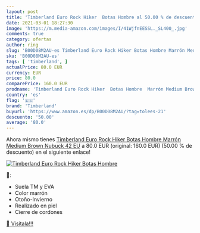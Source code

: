 ```yaml
---
layout: post
title: 'Timberland Euro Rock Hiker  Botas Hombre al 50.00 % de descuento'
date: 2021-03-01 18:27:30
image: 'https://m.media-amazon.com/images/I/41WjfnEESSL._SL400_.jpg'
comments: true
category: ofertas
author: ring
slug: 'B00D08M2AU-es Timberland Euro Rock Hiker Botas Hombre Marrón Medium...'
sku: 'B00D08M2AU-es'
tags: [ 'timberland', ]
actualPrice: 80.0 EUR
currency: EUR
price: 80.0
comparePrice: 160.0 EUR
prodname: 'Timberland Euro Rock Hiker  Botas Hombre  Marrón Medium Brown Nubuck  42 EU'
country: 'es'
flag: '🇪🇸'
brand: 'Timberland'
buyurl: 'https://www.amazon.es/dp/B00D08M2AU/?tag=tolees-21'
descuento: '50.00'
average: '80.0'
---
```


Ahora mismo tienes [Timberland Euro Rock Hiker  Botas Hombre  Marrón Medium Brown Nubuck  42 EU](https://www.amazon.es/dp/B00D08M2AU/?tag=tolees-21) a 80.0 EUR (original: 160.0 EUR) (50.00 %  de descuento) en el siguiente enlace!

[![Timberland Euro Rock Hiker  Botas Hombre](https://m.media-amazon.com/images/I/41WjfnEESSL._SL400_.jpg)](https://www.amazon.es/dp/B00D08M2AU/?tag=tolees-21)

🔎:

- Suela TM y EVA
- Color marrón
- Otoño-Invierno
- Realizado en piel
- Cierre de cordones

[🛒 Visítala!!!](https://www.amazon.es/dp/B00D08M2AU/?tag=tolees-21)
